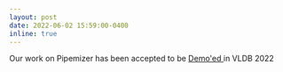 ```yaml
---
layout: post
date: 2022-06-02 15:59:00-0400
inline: true
---
```


Our work on Pipemizer has been accepted to be <a href="https://vldb.org/2022/?program-schedule-demonstrations"> Demo'ed </a> in VLDB 2022
